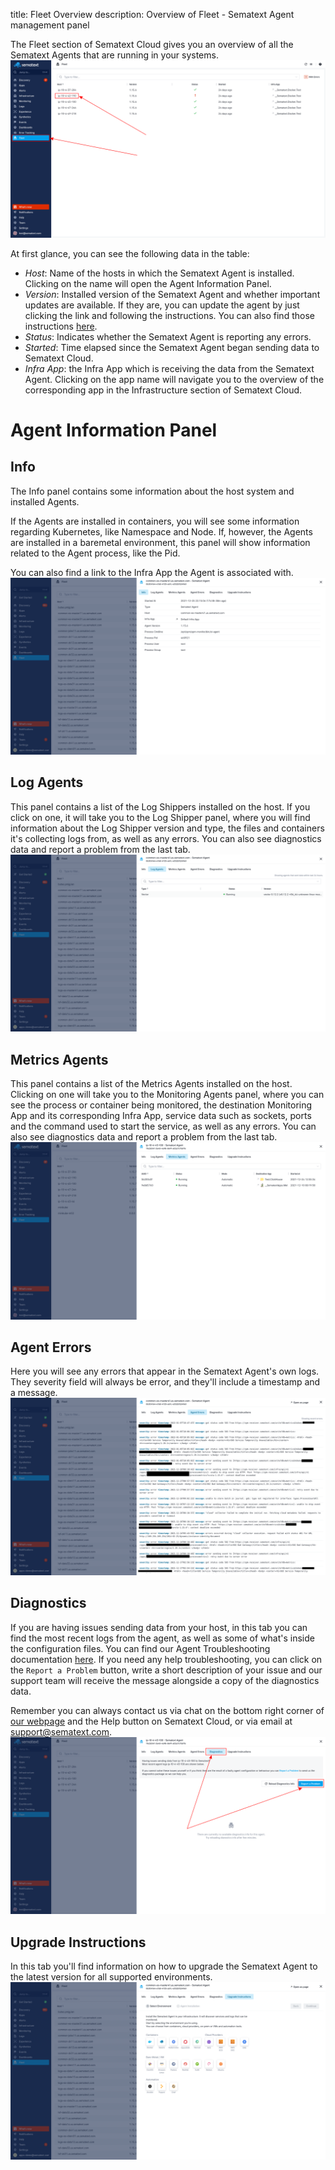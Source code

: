 title: Fleet Overview
description: Overview of Fleet - Sematext Agent management panel

The Fleet section of Sematext Cloud gives you an overview of all the Sematext Agents that are running in your systems.
![Fleet screen](../images/fleet/fleet.png)

At first glance, you can see the following data in the table:
* *Host*: Name of the hosts in which the Sematext Agent is installed. Clicking on the name will open the Agent Information Panel.
* *Version*: Installed version of the Sematext Agent and whether important updates are available. If they are, you can update the agent by just clicking the link and following the instructions. You can also find those instructions [here](https://sematext.com/docs/monitoring/spm-faq/#agent-updating).
* *Status*: Indicates whether the Sematext Agent is reporting any errors.
* *Started*: Time elapsed since the Sematext Agent began sending data to Sematext Cloud.
* *Infra App*: the Infra App which is receiving the data from the Sematext Agent. Clicking on the app name will navigate you to the overview of the corresponding app in the Infrastructure section of Sematext Cloud.

# Agent Information Panel
## Info
The Info panel contains some information about the host system and installed Agents. 

If the Agents are installed in containers, you will see some information regarding Kubernetes, like Namespace and Node. If, however, the Agents are installed in a baremetal environment, this panel will show information related to the Agent process, like the Pid. 

You can also find a link to the Infra App the Agent is associated with.
![Agent Info](../images/fleet/fleet-agent-info.png)
## Log Agents

This panel contains a list of the Log Shippers installed on the host. If you click on one, it will take you to the Log Shipper panel, where you will find information about the Log Shipper version and type, the files and containers it's collecting logs from, as well as any errors. You can also see diagnostics data and report a problem from the last tab.
![Log Agents](../images/fleet/fleet-log-agents.png)
## Metrics Agents

This panel contains a list of the Metrics Agents installed on the host. Clicking on one will take you to the Monitoring Agents panel, where you can see the process or container being monitored, the destination Monitoring App and its corresponding Infra App, service data such as sockets, ports and the command used to start the service, as well as any errors. You can also see diagnostics data and report a problem from the last tab.
![Metrics Agents](../images/fleet/fleet-metrics-agents.png)
## Agent Errors 

Here you will see any errors that appear in the Sematext Agent's own logs. They severity field will always be error, and they'll include a timestamp and a message.
![Agent Errors](../images/fleet/fleet-agent-errors.png)
## Diagnostics

If you are having issues sending data from your host, in this tab you can find the most recent logs from the agent, as well as some of what's inside the configuration files. You can find our Agent Troubleshooting documentation [here](https://sematext.com/docs/agents/sematext-agent/agent-troubleshooting). If you need any help troubleshooting, you can click on the `Report a Problem` button, write a short description of your issue and our support team will receive the message alongside a copy of the diagnostics data.

Remember you can always contact us via chat on the bottom right corner of [our webpage](https://sematext.com/) and the Help button on Sematext Cloud, or via email at [support@sematext.com](mailto:support@sematext.com).
![Agent Diagnostics](../images/fleet/agent-diagnostics.png)
## Upgrade Instructions

In this tab you'll find information on how to upgrade the Sematext Agent to the latest version for all supported environments.
![Agent Info](../images/fleet/fleet-upgrade-instructions.png)
